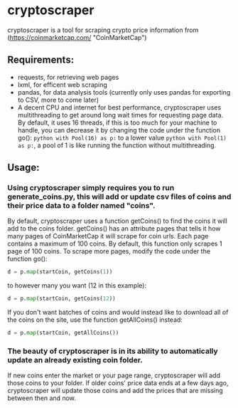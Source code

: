 # cryptoscraper
cryptoscraper is a tool for scraping crypto price information from (https://coinmarketcap.com/ "CoinMarketCap")
## Requirements:
* requests, for retrieving web pages
* lxml, for efficent web scraping
* pandas, for data analysis tools (currently only uses pandas for exporting to CSV, more to come later)
* A decent CPU and internet for best performance, cryptoscraper uses multithreading to get around long wait times for requesting page data. By default, it uses 16 threads, if this is too much for your machine to handle, you can decrease it by changing the code under the function go(): ```python with Pool(16) as p:``` to a lower value ```python with Pool(1) as p:```, a pool of 1 is like running the function without multithreading.
## Usage:
### Using cryptoscraper simply requires you to run generate_coins.py, this will add or update csv files of coins and their price data to a folder named "coins".
By default, cryptoscraper uses a function getCoins() to find the coins it will add to the coins folder. getCoins() has an attribute pages that tells it how many pages of CoinMarketCap it will scrape for coin urls. Each page contains a maximum of 100 coins. By default, this function only scrapes 1 page of 100 coins. To scrape more pages, modify the code under the function go():
```python
d = p.map(startCoin, getCoins(1))
```
to however many you want (12 in this example):
```python
d = p.map(startCoin, getCoins(12))
```
If you don't want batches of coins and would instead like to download all of the coins on the site, use the function getAllCoins() instead:
```python
d = p.map(startCoin, getAllCoins())
```
### The beauty of cryptoscraper is in its ability to automatically update an already existing coin folder.
If new coins enter the market or your page range, cryptoscraper will add those coins to your folder.
If older coins' price data ends at a few days ago, cryptoscraper will update those coins and add the prices that are missing between then and now.
